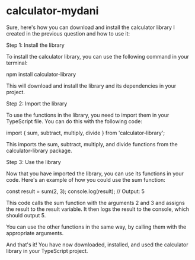 # calculator-mydani
Sure, here's how you can download and install the calculator library I created in the previous question and how to use it:

Step 1: Install the library

To install the calculator library, you can use the following command in your terminal:

npm install calculator-library

This will download and install the library and its dependencies in your project.

Step 2: Import the library

To use the functions in the library, you need to import them in your TypeScript file. You can do this with the following code:

import { sum, subtract, multiply, divide } from 'calculator-library';

This imports the sum, subtract, multiply, and divide functions from the calculator-library package.

Step 3: Use the library

Now that you have imported the library, you can use its functions in your code. Here's an example of how you could use the sum function:

const result = sum(2, 3);
console.log(result); // Output: 5

This code calls the sum function with the arguments 2 and 3 and assigns the result to the result variable. It then logs the result to the console, which should output 5.

You can use the other functions in the same way, by calling them with the appropriate arguments.

And that's it! You have now downloaded, installed, and used the calculator library in your TypeScript project.
